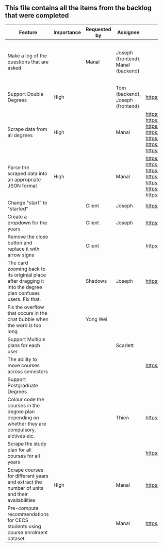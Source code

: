 ## This file contains all the items from the backlog that were completed

Feature | Importance | Requested by | Assignee | Link to Trello Card | Comments
--- | --- | --- | --- | --- | ---
Make a log of the questions that are asked | | Manal | Joseph (frontend), Manal (backend)| |This is a feature that is present by default through Google Hummingbird
Support Double Degrees | High | | Tom (backend), Joseph (frontend) | https://trello.com/c/XkKu7Pwm |  
Scrape data from all degrees | High | | Manal | https://trello.com/c/jmmV6eCJ, https://trello.com/c/yF19knzr, https://trello.com/c/LOu2XH6g, https://trello.com/c/LIPv5gvS, https://trello.com/c/vJeqP5P2, https://trello.com/c/YuagIYaW, https://trello.com/c/R39j2Yry | Broken down by college because that is how it was done
Parse the scraped data into an appropriate JSON format | High | | Manal | https://trello.com/c/jmmV6eCJ, https://trello.com/c/yF19knzr, https://trello.com/c/LOu2XH6g, https://trello.com/c/LIPv5gvS, https://trello.com/c/vJeqP5P2, https://trello.com/c/YuagIYaW, https://trello.com/c/R39j2Yry | Broken down by college because that is how it was done
Change "start" to "started" |  | Client | Joseph | https://trello.com/c/7mxap6j7 |
Create a dropdown for the years |  | Client | Joseph | https://trello.com/c/7mxap6j7 |
Remove the close button and replace it with arrow signs | | Client | | https://trello.com/c/7mxap6j7 | 
The card zooming back to its originial place after dragging it into the degree plan confuses users. Fix that. | | Shadows | Joseph | https://trello.com/c/7mxap6j7 |
Fix the overflow that occurs in the chat bubble when the word is too long | | Yong Wei | | | 
Support Multiple plans for each user | | | Scarlett | |
The ability to move courses across semesters | | | | https://trello.com/c/fqa2rD1L | 
Support Postgraduate Degrees | | | | |  
Colour code the courses in the degree plan depending on whether they are compulsory, elctives etc. | | | Thien | https://trello.com/c/PuxYMCZL |
Scrape the study plan for all courses for all years | | |  | https://trello.com/c/roe3hxBs |
Scrape courses for different years and extract the number of units and their availabilities | High |  | Manal | https://trello.com/c/a0ERF25f |  
Pre-compute recommendations for CECS students using course enrolment dataset | | | Manal | https://trello.com/c/uFH4mRqy | 



